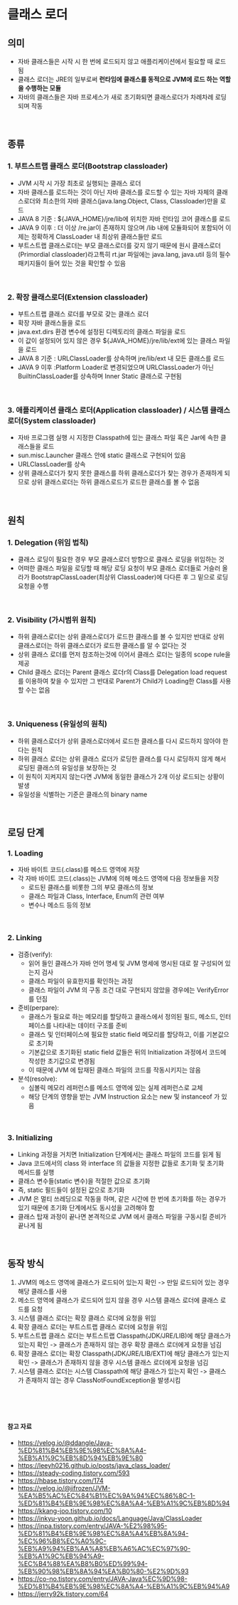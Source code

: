# 클래스 로더

## 의미

- 자바 클래스들은 시작 시 한 번에 로드되지 않고 애플리케이션에서 필요할 때 로드됨
- 클래스 로더는 JRE의 일부로써 **런타임에 클래스를 동적으로 JVM에 로드 하는 역할을 수행하는 모듈**
- 자바의 클래스들은 자바 프로세스가 새로 초기화되면 클래스로더가 차례차례 로딩되며 작동

<br/>

## 종류

### 1. 부트스트랩 클래스 로더(Bootstrap classloader)

- JVM 시작 시 가장 최초로 실행되는 클래스 로더
- 자바 클래스를 로드하는 것이 아닌 자바 클래스를 로드할 수 있는 자바 자체의 클래스로더와 최소한의 자바 클래스(java.lang.Object, Class, Classloader)만을 로드
- JAVA 8 기준 : ${JAVA_HOME}/jre/lib에 위치한 자바 런타임 코어 클래스를 로드
- JAVA 9 이후 : 더 이상 /re.jar이 존재하지 않으며 /lib 내에 모듈화되어 포함되어 이제는 정확하게 ClassLoader 내 최상위 클래스들만 로드
- 부트스트랩 클래스로더는 부모 클래스로더를 갖지 않기 때문에 원시 클래스로더(Primordial classloader)라고특히 rt.jar 파일에는 java.lang, java.util 등의 필수 패키지들이 들어 있는 것을 확인할 수 있음

<br/>

### 2. 확장 클래스로더(Extension classloader)

- 부트스트랩 클래스 로더를 부모로 갖는 클래스 로더
- 확장 자바 클래스들을 로드
- java.ext.dirs 환경 변수에 설정된 디렉토리의 클래스 파일을 로드
- 이 값이 설정되어 있지 않은 경우 ${JAVA_HOME}/jre/lib/ext에 있는 클래스 파일을 로드
- JAVA 8 기준 : URLClassLoader를 상속하며 jre/lib/ext 내 모든 클래스를 로드
- JAVA 9 이후 :Platform Loader로 변경되었으며 URLClassLoader가 아닌 BuiltinClassLoader를 상속하며 Inner Static 클래스로 구현됨

<br/>

### 3. 애플리케이션 클래스 로더(Application classloader) / 시스템 클래스 로더(System classloader)

- 자바 프로그램 실행 시 지정한 Classpath에 있는 클래스 파일 혹은 Jar에 속한 클래스들을 로드
- sun.misc.Launcher 클래스 안에 static 클래스로 구현되어 있음
- URLClassLoader를 상속
- 상위 클래스로더가 찾지 못한 클래스를 하위 클래스로더가 찾는 경우가 존재하게 되므로 상위 클래스로더는 하위 클래스로드가 로드한 클래스를 볼 수 없음

<br/>

## 원칙

### 1. Delegation (위임 법칙)

- 클래스 로딩이 필요한 경우 부모 클래스로더 방향으로 클래스 로딩을 위임하는 것
- 어떠한 클래스 파일을 로딩할 때 해당 로딩 요청이 부모 클래스 로더들로 거슬러 올라가 BootstrapClassLoader(최상위 ClassLoader)에 다다른 후 그 밑으로 로딩 요청을 수행 

<br/>

### 2. Visibility (가시범위 원칙)

- 하위 클래스로더는 상위 클래스로더가 로드한 클래스를 볼 수 있지만 반대로 상위 클래스로더는 하위 클래스로더가 로드한 클래스를 알 수 없다는 것
- 상위 클래스 로더를 먼저 참조하는것에 이어서 클래스 로더는 일종의 scope rule을 제공
- Child 클래스 로더는 Parent 클래스 로더r의 Class를 Delegation load request를 이용하여 찾을 수 있지만 그 반대로 Parent가 Child가 Loading한 Class를 사용할 수는 없음

<br/>

### 3. Uniqueness (유일성의 원칙)

- 하위 클래스로더가 상위 클래스로더에서 로드한 클래스를 다시 로드하지 않아야 한다는 원칙
- 하위 클래스 로더는 상위 클래스 로더가 로딩한 클래스를 다시 로딩하지 않게 해서 로딩된 클래스의 유일성을 보장하는 것
- 이 원칙이 지켜지지 않는다면 JVM에 동일한 클래스가 2개 이상 로드되는 상황이 발생
- 유일성을 식별하는 기준은 클래스의 binary name

<br/>

## 로딩 단계

### 1. Loading

- 자바 바이트 코드(.class)를 메소드 영역에 저장
- 각 자바 바이트 코드(.class)는 JVM에 의해 메소드 영역에 다음 정보들을 저장
    - 로드된 클래스를 비롯한 그의 부모 클래스의 정보
    - 클래스 파일과 Class, Interface, Enum의 관련 여부
    - 변수나 메소드 등의 정보

<br/>

### 2. Linking

- 검증(verify): 
    - 읽어 들인 클래스가 자바 언어 명세 및 JVM 명세에 명시된 대로 잘 구성되어 있는지 검사
    - 클래스 파일이 유효한지를 확인하는 과정
    - 클래스 파일이 JVM 의 구동 조건 대로 구현되지 않았을 경우에는 VerifyError 를 던짐
- 준비(perpare): 
    - 클래스가 필요로 하는 메모리를 할당하고 클래스에서 정의된 필드, 메소드, 인터페이스를 나타내는 데이터 구조를 준비
    - 클래스 및 인터페이스에 필요한 static field 메모리를 할당하고, 이를 기본값으로 초기화
    - 기본값으로 초기화된 static field 값들은 뒤의 Initialization 과정에서 코드에 작성한 초기값으로 변경됨
    - 이 때문에 JVM 에 탑재된 클래스 파일의 코드를 작동시키지는 않음
- 분석(resolve): 
    - 심볼릭 메모리 레퍼런스를 메소드 영역에 있는 실제 레퍼런스로 교체
    - 해당 단계의 영향을 받는 JVM Instruction 요소는 new 및 instanceof 가 있음

<br/>

### 3. Initializing

- Linking 과정을 거치면 Initialization 단계에서는 클래스 파일의 코드를 읽게 됨
- Java 코드에서의 class 와 interface 의 값들을 지정한 값들로 초기화 및 초기화 메서드를 실행
- 클래스 변수들(static 변수)을 적절한 값으로 초기화
- 즉, static 필드들이 설정된 값으로 초기화
- JVM 은 멀티 쓰레딩으로 작동을 하며, 같은 시간에 한 번에 초기화를 하는 경우가 있기 때문에 초기화 단계에서도 동시성을 고려해야 함
- 클래스 탑재 과정이 끝나면 본격적으로 JVM 에서 클래스 파일을 구동시킬 준비가 끝나게 됨

<br/>

## 동작 방식

1. JVM의 메소드 영역에 클래스가 로드되어 있는지 확인 -> 만일 로드되어 있는 경우 해당 클래스를 사용
2. 메소드 영역에 클래스가 로드되어 있지 않을 경우 시스템 클래스 로더에 클래스 로드를 요청
3. 시스템 클래스 로더는 확장 클래스 로더에 요청을 위임
4. 확장 클래스 로더는 부트스트랩 클래스 로더에 요청을 위임
5. 부트스트랩 클래스 로더는 부트스트랩 Classpath(JDK/JRE/LIB)에 해당 클래스가 있는지 확인 -> 클래스가 존재하지 않는 경우 확장 클래스 로더에게 요청을 넘김
6. 확장 클래스 로더는 확장 Classpath(JDK/JRE/LIB/EXT)에 해당 클래스가 있는지 확인 -> 클래스가 존재하지 않을 경우 시스템 클래스 로더에게 요청을 넘김
7. 시스템 클래스 로더는 시스템 Classpath에 해당 클래스가 있는지 확인 -> 클래스가 존재하지 않는 경우 ClassNotFoundException을 발생시킴


<br/>
<br/>
<br/>

#### 참고 자료

- https://velog.io/@ddangle/Java-%ED%81%B4%EB%9E%98%EC%8A%A4-%EB%A1%9C%EB%8D%94%EB%9E%80
- https://leeyh0216.github.io/posts/java_class_loader/
- https://steady-coding.tistory.com/593
- https://hbase.tistory.com/174
- https://velog.io/@jifrozen/JVM-%EA%B5%AC%EC%84%B1%EC%9A%94%EC%86%8C-1-%ED%81%B4%EB%9E%98%EC%8A%A4-%EB%A1%9C%EB%8D%94
- https://kkang-joo.tistory.com/10
- https://inkyu-yoon.github.io/docs/Language/Java/ClassLoader
- https://inpa.tistory.com/entry/JAVA-%E2%98%95-%ED%81%B4%EB%9E%98%EC%8A%A4%EB%8A%94-%EC%96%B8%EC%A0%9C-%EB%A9%94%EB%AA%A8%EB%A6%AC%EC%97%90-%EB%A1%9C%EB%94%A9-%EC%B4%88%EA%B8%B0%ED%99%94-%EB%90%98%EB%8A%94%EA%B0%80-%E2%9D%93
- https://co-no.tistory.com/entry/JAVA-Java%EC%9D%98-%ED%81%B4%EB%9E%98%EC%8A%A4-%EB%A1%9C%EB%94%A9
- https://jerry92k.tistory.com/64